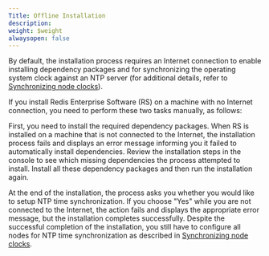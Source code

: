 ```yaml
---
Title: Offline Installation
description: 
weight: $weight
alwaysopen: false
---
```

By default, the installation process requires an Internet connection to
enable installing dependency packages and for synchronizing the
operating system clock against an NTP server (for additional details,
refer to [Synchronizing node
clocks](/rs/administering/designing-production/synchronizing-clocks/)).

If you install Redis Enterprise Software (RS) on a machine with no
Internet connection, you need to perform these two tasks manually, as
follows:

First, you need to install the required dependency packages. When RS is
installed on a machine that is not connected to the Internet, the
installation process fails and displays an error message informing you
it failed to automatically install dependencies. Review the installation
steps in the console to see which missing dependencies the process
attempted to install. Install all these dependency packages and then run
the installation again.

At the end of the installation, the process asks you whether you would
like to setup NTP time synchronization. If you choose "Yes" while you
are not connected to the Internet, the action fails and displays the
appropriate error message, but the installation completes successfully.
Despite the successful completion of the installation, you still have to
configure all nodes for NTP time synchronization as described
in [Synchronizing node
clocks](/rs/administering/designing-production/synchronizing-clocks/).
